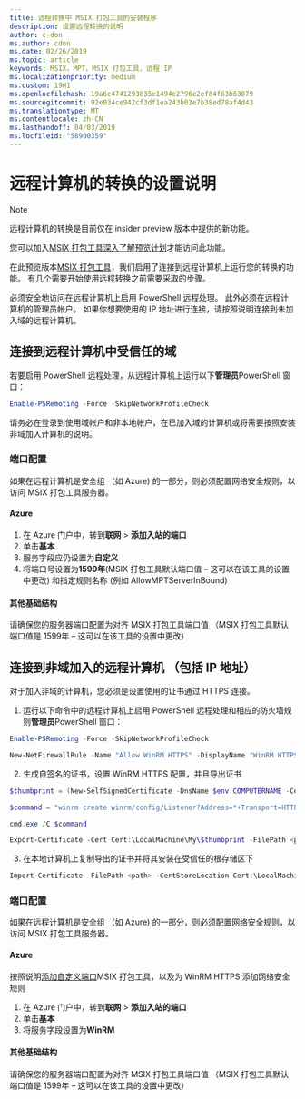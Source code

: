 ```yaml
---
title: 远程转换中 MSIX 打包工具的安装程序
description: 设置远程转换的说明
author: c-don
ms.author: cdon
ms.date: 02/26/2019
ms.topic: article
keywords: MSIX，MPT，MSIX 打包工具，远程 IP
ms.localizationpriority: medium
ms.custom: 19H1
ms.openlocfilehash: 19a6c4741293835e1494e2796e2ef84f63b63079
ms.sourcegitcommit: 92e034ce942cf3df1ea243b03e7b38ed78af4d43
ms.translationtype: MT
ms.contentlocale: zh-CN
ms.lasthandoff: 04/03/2019
ms.locfileid: "58900359"
---
```

# <a name="setup-instructions-for-remote-machine-conversions"></a>远程计算机的转换的设置说明 

> [!NOTE]
> 远程计算机的转换是目前仅在 insider preview 版本中提供的新功能。 
>
> 您可以加入[MSIX 打包工具深入了解预览计划](insider-program.md)才能访问此功能。 

在此预览版本[MSIX 打包工具](insider-program.md#current-insider-preview-build)，我们启用了连接到远程计算机上运行您的转换的功能。 有几个需要开始使用远程转换之前需要采取的步骤。  

必须安全地访问在远程计算机上启用 PowerShell 远程处理。 此外必须在远程计算机的管理员帐户。  如果你想要使用的 IP 地址进行连接，请按照说明连接到未加入域的远程计算机。 

## <a name="connecting-to-a-remote-machine-in-a-trusted-domain"></a>连接到远程计算机中受信任的域 

若要启用 PowerShell 远程处理，从远程计算机上运行以下**管理员**PowerShell 窗口： 

``` PowerShell
Enable-PSRemoting -Force -SkipNetworkProfileCheck 
```

请务必在登录到使用域帐户和非本地帐户，在已加入域的计算机或将需要按照安装非域加入计算机的说明。 

### <a name="port-configuration"></a>端口配置 

如果在远程计算机是安全组 （如 Azure) 的一部分，则必须配置网络安全规则，以访问 MSIX 打包工具服务器。  

#### <a name="azure"></a>Azure 

1. 在 Azure 门户中，转到**联网** > **添加入站的端口** 
2. 单击**基本**
3. 服务字段应仍设置为**自定义**
4. 将端口号设置为**1599年**(MSIX 打包工具默认端口值 – 这可以在该工具的设置中更改) 和指定规则名称 (例如 AllowMPTServerInBound) 

#### <a name="other-infrastructure"></a>其他基础结构 

请确保您的服务器端口配置为对齐 MSIX 打包工具端口值 （MSIX 打包工具默认端口值是 1599年 – 这可以在该工具的设置中更改） 

## <a name="connecting-to-a-non-domain-joined-remote-machineincludes-ip-addresses"></a>连接到非域加入的远程计算机 （包括 IP 地址） 

对于加入非域的计算机，您必须是设置使用的证书通过 HTTPS 连接。 

1. 运行以下命令中的远程计算机上启用 PowerShell 远程处理和相应的防火墙规则**管理员**PowerShell 窗口： 

``` PowerShell
Enable-PSRemoting -Force -SkipNetworkProfileCheck  

New-NetFirewallRule -Name "Allow WinRM HTTPS" -DisplayName "WinRM HTTPS" -Enabled  True -Profile Any -Action Allow -Direction Inbound -LocalPort 5986 -Protocol TCP 
```
 
2. 生成自签名的证书，设置 WinRM HTTPS 配置，并且导出证书 

``` PowerShell
$thumbprint = (New-SelfSignedCertificate -DnsName $env:COMPUTERNAME -CertStoreLocation Cert:\LocalMachine\My -KeyExportPolicy NonExportable).Thumbprint 

$command = "winrm create winrm/config/Listener?Address=*+Transport=HTTPS @{Hostname=""$env:computername"";CertificateThumbprint=""$thumbprint""}" 

cmd.exe /C $command 

Export-Certificate -Cert Cert:\LocalMachine\My\$thumbprint -FilePath <path_to_cer_file> 
```

3. 在本地计算机上复制导出的证书并将其安装在受信任的根存储区下 

``` PowerShell
Import-Certificate -FilePath <path> -CertStoreLocation Cert:\LocalMachine\Root 
``` 

### <a name="port-configuration"></a>端口配置 

如果在远程计算机是安全组 （如 Azure) 的一部分，则必须配置网络安全规则，以访问 MSIX 打包工具服务器。  

#### <a name="azure"></a>Azure 

按照说明[添加自定义端口](#azure)MSIX 打包工具，以及为 WinRM HTTPS 添加网络安全规则 

1. 在 Azure 门户中，转到**联网** > **添加入站的端口** 
2. 单击**基本** 
3. 将服务字段设置为**WinRM**

#### <a name="other-infrastructure"></a>其他基础结构 

请确保您的服务器端口配置为对齐 MSIX 打包工具端口值 （MSIX 打包工具默认端口值是 1599年 – 这可以在该工具的设置中更改） 
